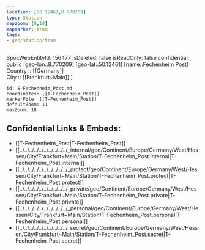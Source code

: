 ```yaml
---
location: [50.12461,8.770209] 
type: Station 
mapzoom: [8,18] 
mapmarker: tram 
tags:
- geo/station/tram
---
```

SpocWebEntityId: 156477
isDeleted: false
isReadOnly: false
confidential: public
[geo-lon::8.770209] 
[geo-lat::50.12461] 
[name::Fechenheim Post] 
Country :: [[Germany]]  
City :: [[Frankfurt~Main]] ] 


```leaflet
id: S-Fechenheim_Post.md
coordinates: [[T-Fechenheim_Post]] 
markerFile: [[T-Fechenheim_Post]] 
defaultZoom: 11 
maxZoom: 18
```


## Confidential Links & Embeds: 
- [[T-Fechenheim_Post|T-Fechenheim_Post]] 
- [[../../../../../../../../../../_internal/geo/Continent/Europe/Germany/West/Hessen/City/Frankfurt~Main/Station/T-Fechenheim_Post.internal|T-Fechenheim_Post.internal]] 
- [[../../../../../../../../../../_protect/geo/Continent/Europe/Germany/West/Hessen/City/Frankfurt~Main/Station/T-Fechenheim_Post.protect|T-Fechenheim_Post.protect]] 
- [[../../../../../../../../../../_private/geo/Continent/Europe/Germany/West/Hessen/City/Frankfurt~Main/Station/T-Fechenheim_Post.private|T-Fechenheim_Post.private]] 
- [[../../../../../../../../../../_personal/geo/Continent/Europe/Germany/West/Hessen/City/Frankfurt~Main/Station/T-Fechenheim_Post.personal|T-Fechenheim_Post.personal]] 
- [[../../../../../../../../../../_secret/geo/Continent/Europe/Germany/West/Hessen/City/Frankfurt~Main/Station/T-Fechenheim_Post.secret|T-Fechenheim_Post.secret]] 

